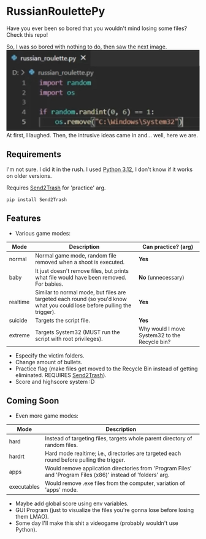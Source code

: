 # RussianRoulettePy

Have you ever been so bored that you wouldn't mind losing some files? Check this repo!

So, I was so bored with nothing to do, then saw the next image.
![](meme.jpg)
At first, I laughed. Then, the intrusive ideas came in and... well, here we are.

## Requirements
I'm not sure. I did it in the rush. I used [Python 3.12](https://www.python.org/downloads/), I don't know if it works on older versions.

 Requires [Send2Trash](https://pypi.org/project/Send2Trash/) for 'practice' arg.
```
pip install Send2Trash
```

## Features
- Various game modes:

|Mode  | Description| Can practice? (arg) |
|------|--------------|-------------|
|normal | Normal game mode, random file removed when a shoot is executed. | **Yes**
|baby | It just doesn't remove files, but prints what file would have been removed. For babies. | **No** (unnecessary)
|realtime | Similar to normal mode, but files are targeted each round (so you'd know what you could lose before pulling the trigger). | **Yes**
|suicide | Targets the script file. | **Yes**
|extreme | Targets System32 (MUST run the script with root privileges). | Why would I move System32 to the Recycle bin?

- Especify the victim folders.
- Change amount of bullets.
- Practice flag (make files get moved to the Recycle Bin instead of getting eliminated. REQUIRES [Send2Trash](https://pypi.org/project/Send2Trash/)).
- Score and highscore system :D

## Coming Soon
- Even more game modes:

|Mode  | Description|
|------|--------------|
|hard | Instead of targeting files, targets whole parent directory of random files.
|hardrt | Hard mode realtime; i.e., directories are targeted each round before pulling the trigger.
|apps | Would remove application directories from 'Program Files' and 'Program Files (x86)' instead of 'folders' arg.
|executables | Would remove .exe files from the computer, variation of 'apps' mode.
- Maybe add global score using env variables.
- GUI Program (just to visualize the files you're gonna lose before losing them LMAO).
- Some day I'll make this shit a videogame (probably wouldn't use Python).
